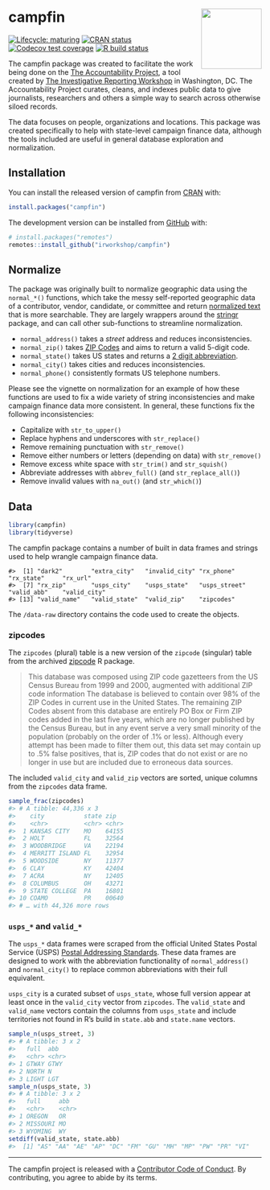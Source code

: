 
<!-- README.md is generated from README.Rmd. Please edit that file -->

# campfin <img src="man/figures/logo.png" align="right" width="120" />

<!-- badges: start -->

[![Lifecycle:
maturing](https://img.shields.io/badge/lifecycle-maturing-blue.svg)](https://lifecycle.r-lib.org/articles/stages.html)
[![CRAN
status](https://www.r-pkg.org/badges/version/campfin)](https://CRAN.R-project.org/package=campfin)
[![Codecov test
coverage](https://img.shields.io/codecov/c/github/irworkshop/campfin/master.svg)](https://codecov.io/gh/irworkshop/campfin?branch=master)
[![R build
status](https://github.com/irworkshop/campfin/workflows/R-CMD-check/badge.svg)](https://github.com/irworkshop/campfin/actions)
<!-- badges: end -->

The campfin package was created to facilitate the work being done on the
[The Accountability Project](https://www.publicaccountability.org/), a
tool created by [The Investigative Reporting
Workshop](https://investigativereportingworkshop.org/) in Washington,
DC. The Accountability Project curates, cleans, and indexes public data
to give journalists, researchers and others a simple way to search
across otherwise siloed records.

The data focuses on people, organizations and locations. This package
was created specifically to help with state-level campaign finance data,
although the tools included are useful in general database exploration
and normalization.

## Installation

You can install the released version of campfin from
[CRAN](https://cran.r-project.org/package=campfin) with:

``` r
install.packages("campfin")
```

The development version can be installed from
[GitHub](https://github.com/irworkshop/campfin) with:

``` r
# install.packages("remotes")
remotes::install_github("irworkshop/campfin")
```

## Normalize

The package was originally built to normalize geographic data using the
`normal_*()` functions, which take the messy self-reported geographic
data of a contributor, vendor, candidate, or committee and return
[normalized text](https://en.wikipedia.org/wiki/Text_normalization) that
is more searchable. They are largely wrappers around the
[stringr](https://github.com/tidyverse/stringr) package, and can call
other sub-functions to streamline normalization.

-   `normal_address()` takes a *street* address and reduces
    inconsistencies.
-   `normal_zip()` takes [ZIP
    Codes](https://en.wikipedia.org/wiki/ZIP_Code) and aims to return a
    valid 5-digit code.
-   `normal_state()` takes US states and returns a [2 digit
    abbreviation](https://en.wikipedia.org/wiki/List_of_U.S._state_abbreviations).
-   `normal_city()` takes cities and reduces inconsistencies.
-   `normal_phone()` consistently formats US telephone numbers.

Please see the vignette on normalization for an example of how these
functions are used to fix a wide variety of string inconsistencies and
make campaign finance data more consistent. In general, these functions
fix the following inconsistencies:

-   Capitalize with `str_to_upper()`
-   Replace hyphens and underscores with `str_replace()`
-   Remove remaining punctuation with `str_remove()`
-   Remove either numbers or letters (depending on data) with
    `str_remove()`
-   Remove excess white space with `str_trim()` and `str_squish()`
-   Abbreviate addresses with `abbrev_full()` (and `str_replace_all()`)
-   Remove invalid values with `na_out()` (and `str_which()`)

## Data

``` r
library(campfin)
library(tidyverse)
```

The campfin package contains a number of built in data frames and
strings used to help wrangle campaign finance data.

    #>  [1] "dark2"        "extra_city"   "invalid_city" "rx_phone"     "rx_state"     "rx_url"      
    #>  [7] "rx_zip"       "usps_city"    "usps_state"   "usps_street"  "valid_abb"    "valid_city"  
    #> [13] "valid_name"   "valid_state"  "valid_zip"    "zipcodes"

The `/data-raw` directory contains the code used to create the objects.

### zipcodes

The `zipcodes` (plural) table is a new version of the `zipcode`
(singular) table from the archived
[zipcode](https://cran.r-project.org/src/contrib/Archive/zipcode/) R
package.

> This database was composed using ZIP code gazetteers from the US
> Census Bureau from 1999 and 2000, augmented with additional ZIP code
> information The database is believed to contain over 98% of the ZIP
> Codes in current use in the United States. The remaining ZIP Codes
> absent from this database are entirely PO Box or Firm ZIP codes added
> in the last five years, which are no longer published by the Census
> Bureau, but in any event serve a very small minority of the population
> (probably on the order of .1% or less). Although every attempt has
> been made to filter them out, this data set may contain up to .5%
> false positives, that is, ZIP codes that do not exist or are no longer
> in use but are included due to erroneous data sources.

The included `valid_city` and `valid_zip` vectors are sorted, unique
columns from the `zipcodes` data frame.

``` r
sample_frac(zipcodes)
#> # A tibble: 44,336 x 3
#>    city           state zip  
#>    <chr>          <chr> <chr>
#>  1 KANSAS CITY    MO    64155
#>  2 HOLT           FL    32564
#>  3 WOODBRIDGE     VA    22194
#>  4 MERRITT ISLAND FL    32954
#>  5 WOODSIDE       NY    11377
#>  6 CLAY           KY    42404
#>  7 ACRA           NY    12405
#>  8 COLUMBUS       OH    43271
#>  9 STATE COLLEGE  PA    16801
#> 10 COAMO          PR    00640
#> # … with 44,326 more rows
```

### `usps_*` and `valid_*`

The `usps_*` data frames were scraped from the official United States
Postal Service (USPS) [Postal Addressing
Standards](https://pe.usps.com/text/pub28/28apc_002.htm). These data
frames are designed to work with the abbreviation functionality of
`normal_address()` and `normal_city()` to replace common abbreviations
with their full equivalent.

`usps_city` is a curated subset of `usps_state`, whose full version
appear at least once in the `valid_city` vector from `zipcodes`. The
`valid_state` and `valid_name` vectors contain the columns from
`usps_state` and include territories not found in R’s build in
`state.abb` and `state.name` vectors.

``` r
sample_n(usps_street, 3)
#> # A tibble: 3 x 2
#>   full  abb  
#>   <chr> <chr>
#> 1 GTWAY GTWY 
#> 2 NORTH N    
#> 3 LIGHT LGT
sample_n(usps_state, 3)
#> # A tibble: 3 x 2
#>   full     abb  
#>   <chr>    <chr>
#> 1 OREGON   OR   
#> 2 MISSOURI MO   
#> 3 WYOMING  WY
setdiff(valid_state, state.abb)
#>  [1] "AS" "AA" "AE" "AP" "DC" "FM" "GU" "MH" "MP" "PW" "PR" "VI"
```

------------------------------------------------------------------------

The campfin project is released with a [Contributor Code of
Conduct](https://www.contributor-covenant.org/version/2/0/code_of_conduct.html).
By contributing, you agree to abide by its terms.

<!-- refs: start -->
<!-- refs: end -->
